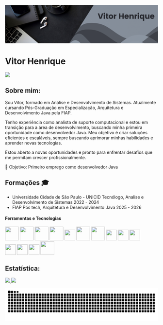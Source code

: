 <div>
  <img src="foto_capa.png"/>
</div>
<!----------------------------------------------------------->
<div>
  <h1>Vitor Henrique </h1>
</div>
<!----------------------------------------------------------->
<div>
<a href="https://www.linkedin.com/in/vitorfidelis01/" target="_blank"><img loading="lazy" src="https://img.shields.io/badge/-LinkedIn-%230077B5?style=for-the-badge&logo=linkedin&logoColor=white" target="_blank"></a>
</div>
<!----------------------------------------------------------->
  <div>
    <h2>Sobre mim:</h2>
      <p>Sou Vitor, formado em Análise e Desenvolvimento de Sistemas. Atualmente cursando Pós-Graduação em Especialização, Arquitetura e Desenvolvimento Java pela FIAP.</p>
      <p>Tenho experiência como analista de suporte computacional e estou em transição para a área de desenvolvimento, buscando minha primeira oportunidade como desenvolvedor Java. Meu objetivo é criar soluções             eficientes e escaláveis, sempre buscando aprimorar minhas habilidades e aprender novas tecnologias.</p>
      <p>Estou aberto a novas oportunidades e pronto para enfrentar desafios que me permitam crescer profissionalmente.</p>
        📌 Objetivo: Primeiro emprego como desenvolvedor Java
  </div>
<!----------------------------------------------------------->
<div>
  <h2>Formações 🎓</h2>
  
  - Universidade Cidade de São Paulo - UNICID
    Tecnólogo, Analise e Desenvolvimento de Sistemas
    2022 - 2024
    <br>  
  - FIAP
    Pós tech, Arquitetura e Desenvolvimento Java
    2025 - 2026
</div>
<!----------------------------------------------------------->
<div>
  <h4>Ferramentas e Tecnologias</h4>
  <div>
    <img loading="lazy" src="https://cdn.jsdelivr.net/gh/devicons/devicon@latest/icons/spring/spring-original-wordmark.svg" width="45" height="45"/>
    <img loading="lazy" src="https://cdn.jsdelivr.net/gh/devicons/devicon@latest/icons/mysql/mysql-original-wordmark.svg" width="45" height="45"/>
    <img loading="lazy" src="https://cdn.jsdelivr.net/gh/devicons/devicon@latest/icons/postgresql/postgresql-original-wordmark.svg" width="45" height="45"/>
    <img loading="lazy" src="https://cdn.jsdelivr.net/gh/devicons/devicon@latest/icons/docker/docker-original-wordmark.svg" width="45" height="45"/>
    <img loading="lazy" src="https://cdn.jsdelivr.net/gh/devicons/devicon@latest/icons/git/git-original.svg" width="35" height="35"/>
    <img loading="lazy" src="https://cdn.jsdelivr.net/gh/devicons/devicon@latest/icons/github/github-original-wordmark.svg" width="45" height="45"/>
    <img loading="lazy" src="https://cdn.jsdelivr.net/gh/devicons/devicon@latest/icons/java/java-original-wordmark.svg" width="45" height="45"/>
    <img loading="lazy" src="https://cdn.jsdelivr.net/gh/devicons/devicon@latest/icons/intellij/intellij-original.svg" width="35" height="35"/>
    <img loading="lazy" src="https://cdn.jsdelivr.net/gh/devicons/devicon@latest/icons/html5/html5-original.svg" width="35" height="35"/>
    <img loading="lazy" src="https://cdn.jsdelivr.net/gh/devicons/devicon@latest/icons/css3/css3-original.svg" width="35" height="35"/>
  </div>
  <div>
    <img loading="lazy" src="https://cdn.jsdelivr.net/gh/devicons/devicon@latest/icons/postman/postman-original.svg" width="35" height="35" />
    <img loading="lazy" src="https://cdn.jsdelivr.net/gh/devicons/devicon@latest/icons/bootstrap/bootstrap-original.svg" width="35" height="35"/>
    <img loading="lazy" src="https://cdn.jsdelivr.net/gh/devicons/devicon@latest/icons/rabbitmq/rabbitmq-original.svg" width="35" height="35"/>
     <img loading="lazy" src="https://cdn.jsdelivr.net/gh/devicons/devicon@latest/icons/graphql/graphql-plain-wordmark.svg" width="45" height="45"/>
  </div>
  <div>
    <h2>Estatística:</h2>
    <a href="https://github.com/VitorFidelis">
    <img height="200em" src="https://github-readme-stats.vercel.app/api/top-langs/?username=VitorFidelis&layout=compact&langs_count=7&title_color=F8F8FF&icon_color=f9f9f9&text_color=AFC9E0&bg_color=1C1C1C"/>
    <img height="200em" src="https://github-readme-stats.vercel.app/api?username=VitorFidelis&rank_icon=github&show_icons=true&title_color=F8F8FF&icon_color=f9f9f9&text_color=AFC9E0&bg_color=1C1C1C&include_all_commits=true&count_private=true"/>
  </div>
      
  ![Snake animation](https://raw.githubusercontent.com/VitorFidelis/VitorFidelis/output/github-contribution-grid-snake.svg)
  
</div>


  
